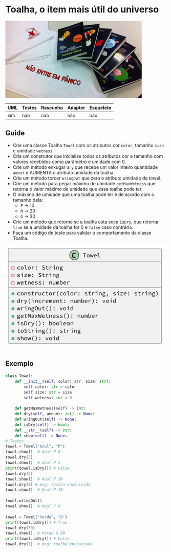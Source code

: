 # Toalha, o item mais útil do universo

![_](cover.jpg)

UML | Testes | Rascunho | Adapter | Esqueleto
--- | ------ | -------- | ------- | ---------
sim | não    | não      | não     | não

## Guide

- Crie uma classe Toalha `Towel` com os atributos cor `color`, tamanho `size` e umidade `wetness`.
- Crie um construtor que inicialize todos os atributos cor e tamanho com valores recebidos como parâmetro e umidade com 0.
- Crie um método enxugar `dry` que recebe um valor inteiro quantidade `amout` e AUMENTA o atributo umidade da toalha.
- Crie um método torcer `wringOut` que zera o atributo umidade da towel.
- Crie um método para pegar máximo de umidade `getMaxWetness` que retorna o valor máximo de umidade que essa toalha pode ter.
- O máximo de umidade que uma toalha pode ter é de acordo com o tamanho dela:
  - `P` -> 10
  - `M` -> 20
  - `G` -> 30
- Crie um método que retorna se a toalha esta seca `isDry`, que retorna `true` se a umidade da toalha for 0 e `false` caso contrário.
- Faça um código de teste para validar o comportamento da classe Toalha.

![diagrama](diagrama.png)

## Exemplo

<!-- load solver.py fenced:filter:py -->

```py
class Towel:
    def __init__(self, color: str, size: str):
        self.color: str = color
        self.size: str = size
        self.wetness: int = 0
    
    def getMaxWetness(self) -> int:
    def dry(self, amount: int) -> None:
    def wringOut(self) -> None:
    def isDry(self) -> bool:
    def __str__(self) -> str:
    def show(self) -> None:
# Testes
towel = Towel("Azul", "P")
towel.show()  # Azul P 0
towel.dry(5)
towel.show()  # Azul P 5
print(towel.isDry()) # False
towel.dry(5)
towel.show()  # Azul P 10
towel.dry(5) # msg: toalha encharcada
towel.show()  # Azul P 10

towel.wringOut()
towel.show()  # Azul P 0

towel = Towel("Verde", "G")
print(towel.isDry()) # True
towel.dry(30)
towel.show()  # Verde G 30
print(towel.isDry()) # False
towel.dry(1)  # msg: toalha encharcada
```

<!-- load -->
